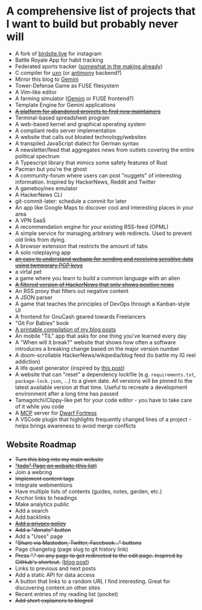 # A comprehensive list of projects that I want to build but probably never will

- A fork of [birdsite.live](https://github.com/NicolasConstant/BirdsiteLive)
  for instagram
- Battle Royale App for habit tracking
- Federated sports tracker ([somewhat in the making already](https://github.com/SamR1/FitTrackee/issues/16))
- C compiler for [uxn](https://wiki.xxiivv.com/site/uxn.html) (or
  [antimony](https://github.com/antimony-lang/antimony) backend?)
- Mirror this blog to [Gemini](https://gemini.circumlunar.space/)
- Tower-Defense Game as FUSE filesystem
- A Vim-like editor
- A farming simulator ([Gemini](https://gemini.circumlunar.space/) or FUSE frontend?)
- Template Engine for Gemini applications
- [~~A platform for abandoned projects to find new maintainers~~](https://seeking-maintainers.net/)
- Terminal-based spreadsheet program
- A web-based kernel and graphical operating system
- A compliant redis server implementation
- A website that calls out bloated technology/websites
- A transpiled JavaScript dialect for German syntax
- A newsletter/feed that aggregates news from outlets covering the entire political spectrum
- A Typescript library that mimics some safety features of Rust
- Pacman but you're the ghost
- A community-forum where users can post "nuggets" of interesting information. Inspired by HackerNews, Reddit and Twitter
- A gameboy/nes emulator
- A HackerNews CLI
- git-commit-later: schedule a commit for later
- An app like Google Maps to discover cool and interesting places in your area
- A VPN SaaS
- A recommendation engine for your existing RSS-feed (OPML)
- A simple service for managing arbitrary web redirects. Used to prevent old links from dying.
- A browser extension that restricts the amount of tabs
- A solo roleplaying app
- [~~an easy to understand webapp for sending and receiving sensitive data using twmporary PGP keys~~](https://sendpasswords.net)
- a virtal pet
- a game where you learn to build a common language with an alien
- [~~A filtered version of HackerNews that only shows positive news~~](https://github.com/garritfra/positive_hackernews)
- An RSS proxy that filters out negative content
- A JSON parser
- A game that teaches the principles of DevOps through a Kanban-style UI
- A frontend for GnuCash geared towards Freelancers
- "Git For Babies" book
- [A printable compilation of my blog posts](/posts/2024-04-07-five-years-of-blogging)
- An mobile "TIL" app that asks for one thing you've learned every day
- A "When will it break?" website that shows how often a software introduces a breaking change based on the major version number
- A doom-scrollable HackerNews/wikipedia/blog feed (to battle my IG reel addiction)
- A life quest generator (inspired by [this post](https://www.raptitude.com/2024/08/do-quests-not-goals/))
- A website that can "reset" a dependency lockfile (e.g. `requirements.txt`, `package-lock.json`, ...) to a given date. All versions will be pinned to the latest available version at that time. Useful to recreate a development environment after a long time has passed
- Tamagotchi/Clippy-like pet for your code editor - you have to take care of it while you code
- A [MCP](https://modelcontextprotocol.io) server for [Dwarf Fortress](https://www.bay12games.com/dwarves/)
- A VSCode plugin that highlights frequently changed lines of a project - helps brings awareness to avoid merge conflicts 

## Website Roadmap

- ~~Turn this blog into my main website~~
- [~~"todo" Page on website (this list)~~](/todo)
- Join a webring
- ~~Implement content tags~~
- Integrate webmentions
- Have multiple lists of contents (guides, notes, garden, etc.)
- Anchor links to headings
- Make analytics public
- Add a search
- Add backlinks
- [~~Add a privacy policy~~](/privacy)
- ~~Add a "donate" button~~
- Add a "Uses" page
- ~~"Share via Mastodon, Twitter, Facebook..." buttons~~
- Page changelog (page slug to git history link)
- ~~Press "." on any page to get redirected to the edit page. Inspired by GitHub's shortcut.~~ ([blog post](/posts/2022-10-05-simple-guestbook))
- Links to previous and next posts
- Add a static API for data access
- A button that links to a random URL I find interesting. Great for discovering content.on other sites
- Recent entries of my reading list (pocket)
- ~~Add short explainers to blogroll~~
